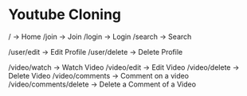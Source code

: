 # Youtube Cloning

/ -> Home
/join -> Join
/login -> Login
/search -> Search

/user/edit -> Edit Profile
/user/delete -> Delete Profile

/video/watch -> Watch Video
/video/edit -> Edit Video
/video/delete -> Delete Video
/video/comments -> Comment on a video
/video/comments/delete -> Delete a Comment of a Video